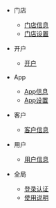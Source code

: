 - 门店
    - [门店信息](/门店/门店信息.md)
    - [门店设置](/门店/门店设置.md)

- 开户
    - [开户](/开户/开户信息.md)

- App
    - [App信息](/App/App信息.md)
    - [App设置](/App/App设置.md)

- 客户
    - [客户信息](/客户/客户信息.md)

- 用户
    - [用户信息](/用户/用户信息.md)

- 全局
    - [登录认证](/全局/登录认证.md)
    - [使用说明](/全局/使用说明.md)